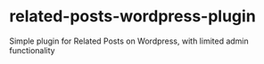 # related-posts-wordpress-plugin
Simple plugin for Related Posts on Wordpress, with limited admin functionality
